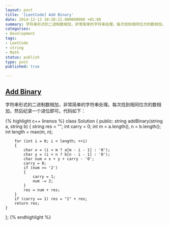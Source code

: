 ```yaml
---
layout: post
title: '[LeetCode] Add Binary'
date: 2014-12-13 10:20:21.000000000 +01:00
summary: 字符串形式的二进制数相加，非常简单的字符串处理。每次找到相同位次的数相加，然后纪录一个进位即可。
categories:
- Development
tags:
- LeetCode
- string
- Math
status: publish
type: post
published: true

---
```

## [Add Binary](https://oj.leetcode.com/problems/add-binary/)

字符串形式的二进制数相加，非常简单的字符串处理。每次找到相同位次的数相加，然后纪录一个进位即可。代码如下：

{% highlight c++ linenos %}
class Solution {
public:
    string addBinary(string a, string b) {
        string res = "";
        int carry = 0;
        int m = a.length(), n = b.length();
        int length = max(m, n);
        
        for (int i = 0; i < length; ++i)
        {
            char x = (i < m ? a[m - i - 1] : '0');
            char y = (i < n ? b[n - i - 1] : '0');
            char num = x + y + carry - '0';
            carry = 0;
            if (num >= '2')
            {
                carry = 1;
                num -= 2;
            }
            res = num + res;
        }
        if (carry == 1) res = "1" + res;
        return res;
    }
};
{% endhighlight %}
